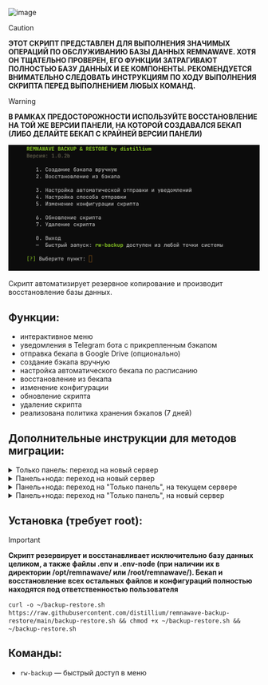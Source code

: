 ![image](https://github.com/user-attachments/assets/4656ed5c-383b-48c1-8140-7dde9e16c197)

> [!CAUTION]
> **ЭТОТ СКРИПТ ПРЕДСТАВЛЕН ДЛЯ ВЫПОЛНЕНИЯ ЗНАЧИМЫХ ОПЕРАЦИЙ ПО ОБСЛУЖИВАНИЮ БАЗЫ ДАННЫХ REMNAWAVE. ХОТЯ ОН ТЩАТЕЛЬНО ПРОВЕРЕН, ЕГО ФУНКЦИИ ЗАТРАГИВАЮТ ПОЛНОСТЬЮ БАЗУ ДАННЫХ И ЕЕ КОМПОНЕНТЫ. РЕКОМЕНДУЕТСЯ ВНИМАТЕЛЬНО СЛЕДОВАТЬ ИНСТРУКЦИЯМ ПО ХОДУ ВЫПОЛНЕНИЯ СКРИПТА ПЕРЕД ВЫПОЛНЕНИЕМ ЛЮБЫХ КОМАНД.**

> [!WARNING]  
> **В РАМКАХ ПРЕДОСТОРОЖНОСТИ ИСПОЛЬЗУЙТЕ ВОССТАНОВЛЕНИЕ НА ТОЙ ЖЕ ВЕРСИИ ПАНЕЛИ, НА КОТОРОЙ СОЗДАВАЛСЯ БЕКАП (ЛИБО ДЕЛАЙТЕ БЕКАП С КРАЙНЕЙ ВЕРСИИ ПАНЕЛИ)**

![screenshot](screenshot.png)

Скрипт автоматизирует резервное копирование и производит восстановление базы данных.

## Функции:
- интерактивное меню
- уведомления в Telegram бота с прикрепленным бэкапом
- отправка бекапа в Google Drive (опционально)
- создание бэкапа вручную
- настройка автоматического бекапа по расписанию
- восстановление из бекапа
- изменение конфигурации
- обновление скрипта
- удаление скрипта
- реализована политика хранения бэкапов (7 дней)

## Дополнительные инструкции для методов миграции:

<details>
  <summary>Только панель: переход на новый сервер</summary>
  
- отредактировать в Cloudflare  поддомен панели на новый IP-адрес. А также поддомены остальных сервисов, если они будут размещены на новом сервере
- установить панель на сервер
- произвести восстановление БД
- ссылка доступа к панели будет той, которую вы получили при текущей установке. Логин и пароль будут от старой панели, с которой ранее делался бэкап
- удалить старое правило для сервисного порта (по умолчанию 2222) на всех нодах и создать новое. Это нужно для того, чтобы панель с новым IP-адресом смогла общаться с ними. Выполните команду на каждой ноде, предварительно заменив `OLD_IP` и `NEW_IP` на свои:

```bash
ufw delete allow from OLD_IP to any port 2222 && ufw allow from NEW_IP to any port 2222
```

- вы великолепны! Остается доустановить и настроить остальные нужные Вам сервисы (например shop, kuma, beszel и прочее)

</details>

<details>
  <summary>Панель+нода: переход на новый сервер</summary>
  
- отредактировать в Cloudflare  поддомены панели и "корневой" ноды (которая стоит вместе с панелью) на новый IP-адрес. А также поддомены остальных сервисов, если они будут размещены на новом сервере 
- установить панель+нода на сервер
- произвести восстановление БД
- включить доступ к панели через порт 8443 (скрипт от eGames, пункт «Управление доступом к панели»)
- ссылка доступа к панели будет той, которую вы получили при текущей установке. Логин и пароль будут от старой панели, с которой ранее делался бэкап
- в управлении нодами найдите корневую, которая стоит вместе с панелью. В ней указан адрес старого сервера. Измените его на новый - нода активируется автоматически
- теперь закрываем доступ к панели через порт 8443 тем же образом, как открывали
- удалить старое правило для сервисного порта (по умолчанию 2222) на всех внешних нодах и создать новое. Это нужно для того, чтобы панель с новым IP-адресом смогла общаться с ними. Выполните команду на каждой ноде, предварительно заменив `OLD_IP` и `NEW_IP` на свои:

```bash
ufw delete allow from OLD_IP to any port 2222 && ufw allow from NEW_IP to any port 2222
```

- вы великолепны! Остается доустановить и настроить остальные нужные Вам сервисы (например shop, kuma, beszel и прочее)

</details>

<details>
  <summary>Панель+нода: переход на "Только панель", на текущем сервере</summary>
  
- установить панель на сервер
- произвести восстановление БД
- ссылка доступа к панели будет той, которую вы получили при текущей установке. Логин и пароль будут от старой панели, с которой ранее делался бэкап
- удалить старую "корневую" ноду из панели и связанные с ней инбаунд и хост
- удалить файл `.env-node` с сервера панели командой:
  
```bash
rm /opt/remnawave/.env-node
```

- вы великолепны! Остается доустановить и настроить остальные нужные Вам сервисы (например shop, kuma, beszel и прочее)

</details>

<details>
  <summary>Панель+нода: переход на "Только панель", на новый сервер</summary>

- отредактировать в Cloudflare  поддомены панели на новый IP-адрес. А также поддомены остальных сервисов, если они будут размещены на новом сервере 
- установить панель на сервер
- произвести восстановление БД
- ссылка доступа к панели будет той, которую вы получили при текущей установке. Логин и пароль будут от старой панели, с которой ранее делался бэкап
- удалить старую "корневую" ноду из панели и связанные с ней инбаунд и хост
- удалить файл `.env-node` с сервера панели командой:
  
```bash
rm /opt/remnawave/.env-node
```

- удалить старое правило для сервисного порта (по умолчанию 2222) на всех нодах и создать новое. Это нужно для того, чтобы панель с новым IP-адресом смогла общаться с нодами. Выполните команду на каждой ноде, предварительно заменив `OLD_IP` и `NEW_IP` на свои:

```bash
ufw delete allow from OLD_IP to any port 2222 && ufw allow from NEW_IP to any port 2222
```

- вы великолепны! Остается доустановить и настроить остальные нужные Вам сервисы (например shop, kuma, beszel и прочее)
  
</details>


## Установка (требует root):
> [!IMPORTANT]
> **Скрипт резервирует и восстанавливает исключительно базу данных целиком, а также файлы .env и .env-node (при наличии их в директории /opt/remnawave/ или /root/remnawave/). Бекап и восстановление всех остальных файлов и конфигураций полностью находятся под ответственностью пользователя**

```
curl -o ~/backup-restore.sh https://raw.githubusercontent.com/distillium/remnawave-backup-restore/main/backup-restore.sh && chmod +x ~/backup-restore.sh && ~/backup-restore.sh
```
## Команды:
- `rw-backup` — быстрый доступ в меню

